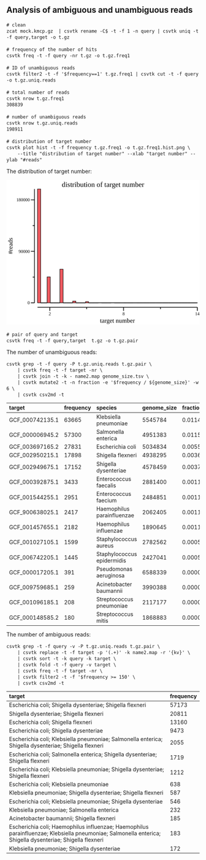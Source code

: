 ## Analysis of ambiguous and unambiguous reads
    
    # clean
    zcat mock.kmcp.gz  | csvtk rename -C$ -t -f 1 -n query | csvtk uniq -t -f query,target -o t.gz
    
    # frequency of the number of hits
    csvtk freq -t -f query -nr t.gz -o t.gz.freq1
    
    # ID of unambiguous reads
    csvtk filter2 -t -f '$frequency==1' t.gz.freq1 | csvtk cut -t -f query -o t.gz.uniq.reads
        
    # total number of reads
    csvtk nrow t.gz.freq1
    308839
    
    # number of unambiguous reads
    csvtk nrow t.gz.uniq.reads
    198911
    
    # distribution of target number
    csvtk plot hist -t -f frequency t.gz.freq1 -o t.gz.freq1.hist.png \
        --title "distribution of target number" --xlab "target number" --ylab "#reads"
    
The distribution of target number:

![](t.gz.freq1.hist.png)
    
    # pair of query and target
    csvtk freq -t -f query,target  t.gz -o t.gz.pair
    
The number of unambiguous reads:

    csvtk grep -t -f query -P t.gz.uniq.reads t.gz.pair \
        | csvtk freq -t -f target -nr \
        | csvtk join -t -k - name2.map genome_size.tsv \
        | csvtk mutate2 -t -n fraction -e '$frequency / ${genome_size}' -w 6 \
        | csvtk csv2md -t
        
|target         |frequency|species                   |genome_size|fraction|
|:--------------|:--------|:-------------------------|:----------|:-------|
|GCF_000742135.1|63665    |Klebsiella pneumoniae     |5545784    |0.011480|
|GCF_000006945.2|57300    |Salmonella enterica       |4951383    |0.011573|
|GCF_003697165.2|27831    |Escherichia coli          |5034834    |0.005528|
|GCF_002950215.1|17898    |Shigella flexneri         |4938295    |0.003624|
|GCF_002949675.1|17152    |Shigella dysenteriae      |4578459    |0.003746|
|GCF_000392875.1|3433     |Enterococcus faecalis     |2881400    |0.001191|
|GCF_001544255.1|2951     |Enterococcus faecium      |2484851    |0.001188|
|GCF_900638025.1|2417     |Haemophilus parainfluenzae|2062405    |0.001172|
|GCF_001457655.1|2182     |Haemophilus influenzae    |1890645    |0.001154|
|GCF_001027105.1|1599     |Staphylococcus aureus     |2782562    |0.000575|
|GCF_006742205.1|1445     |Staphylococcus epidermidis|2427041    |0.000595|
|GCF_000017205.1|391      |Pseudomonas aeruginosa    |6588339    |0.000059|
|GCF_009759685.1|259      |Acinetobacter baumannii   |3990388    |0.000065|
|GCF_001096185.1|208      |Streptococcus pneumoniae  |2117177    |0.000098|
|GCF_000148585.2|180      |Streptococcus mitis       |1868883    |0.000096|

The number of ambiguous reads:

    csvtk grep -t -f query -v -P t.gz.uniq.reads t.gz.pair \
        | csvtk replace -t -f target -p '(.+)' -k name2.map -r '{kv}' \
        | csvtk sort -t -k query -k target \
        | csvtk fold -t -f query -v target \
        | csvtk freq -t -f target -nr \
        | csvtk filter2 -t -f '$frequency >= 150' \
        | csvtk csv2md -t
        
|target                                                                                                                                                   |frequency|
|:--------------------------------------------------------------------------------------------------------------------------------------------------------|:--------|
|Escherichia coli; Shigella dysenteriae; Shigella flexneri                                                                                                |57173    |
|Shigella dysenteriae; Shigella flexneri                                                                                                                  |20811    |
|Escherichia coli; Shigella flexneri                                                                                                                      |13160    |
|Escherichia coli; Shigella dysenteriae                                                                                                                   |9473     |
|Escherichia coli; Klebsiella pneumoniae; Salmonella enterica; Shigella dysenteriae; Shigella flexneri                                                    |2055     |
|Escherichia coli; Salmonella enterica; Shigella dysenteriae; Shigella flexneri                                                                           |1719     |
|Escherichia coli; Klebsiella pneumoniae; Shigella dysenteriae; Shigella flexneri                                                                         |1212     |
|Escherichia coli; Klebsiella pneumoniae                                                                                                                  |638      |
|Klebsiella pneumoniae; Shigella dysenteriae; Shigella flexneri                                                                                           |587      |
|Escherichia coli; Klebsiella pneumoniae; Shigella dysenteriae                                                                                            |546      |
|Klebsiella pneumoniae; Salmonella enterica                                                                                                               |232      |
|Acinetobacter baumannii; Shigella flexneri                                                                                                               |185      |
|Escherichia coli; Haemophilus influenzae; Haemophilus parainfluenzae; Klebsiella pneumoniae; Salmonella enterica; Shigella dysenteriae; Shigella flexneri|183      |
|Klebsiella pneumoniae; Shigella dysenteriae                                                                                                              |172      |
